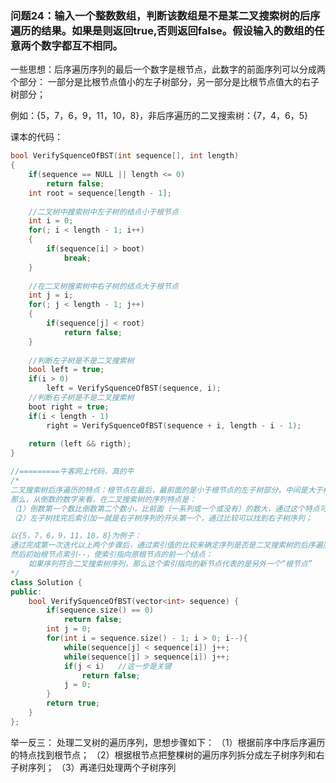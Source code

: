 ### 问题24：输入一个整数数组，判断该数组是不是某二叉搜索树的后序遍历的结果。如果是则返回true,否则返回false。假设输入的数组的任意两个数字都互不相同。

一些思想：后序遍历序列的最后一个数字是根节点，此数字的前面序列可以分成两个部分：
一部分是比根节点值小的左子树部分，另一部分是比根节点值大的右子树部分；

例如：{5，7，6，9，11，10，8}，非后序遍历的二叉搜索树：{7，4，6，5}

课本的代码：
```c++
bool VerifySquenceOfBST(int sequence[], int length)
{
    if(sequence == NULL || length <= 0)
        return false;
    int root = sequence[length - 1];
    
    //二叉树中搜索树中左子树的结点小于根节点
    int i = 0;
    for(; i < length - 1; i++)
    {
        if(sequence[i] > boot)
            break;
    }
    
    //在二叉树搜索树中右子树的结点大于根节点
    int j = i;
    for(; j < length - 1; j++)
    {
        if(sequence[j] < root)
            return false;
    }
    
    //判断左子树是不是二叉搜索树
    bool left = true;
    if(i > 0)
        left = VerifySquenceOfBST(sequence, i);
    //判断右子树是不是二叉搜索树
    boot right = true;
    if(i < length - 1)
        right = VerifySquenceOfBST(sequence + i, length - i - 1);
    
    return (left && rigth); 
}

//=========牛客网上代码，真的牛
/*
二叉搜索树后序遍历的特点：根节点在最后，最前面的是小于根节点的左子树部分，中间是大于根节点的右子树部分
那么，从倒数的数字来看，在二叉搜索树的序列特点是：
（1）倒数第一个数比倒数第二个数小，比前面（一系列或一个或没有）的数大，通过这个特点可以找到左子树；
（2）左子树找完后索引加一就是右子树序列的开头第一个，通过比较可以找到右子树序列；

以{5，7，6，9，11，10，8}为例子：
通过完成第一次迭代以上两个步骤后，通过索引值的比较来确定序列是否是二叉搜索树的后序遍历序列
然后初始根节点索引--，使索引指向原根节点的前一个结点：
    如果序列符合二叉搜索树序列，那么这个索引指向的新节点代表的是另外一个“根节点”
*/
class Solution {
public:
    bool VerifySquenceOfBST(vector<int> sequence) {
        if(sequence.size() == 0)
            return false;
        int j = 0;
        for(int i = sequence.size() - 1; i > 0; i--){
            while(sequence[j] < sequence[i]) j++;
            while(sequence[j] > sequence[i]) j++;
            if(j < i)   //这一步是关键
                return false;
            j = 0;
        }
        return true;
    }
};
```

举一反三：
处理二叉树的遍历序列，思想步骤如下：
（1）根据前序中序后序遍历的特点找到根节点；
（2）根据根节点把整棵树的遍历序列拆分成左子树序列和右子树序列；
（3）再递归处理两个子树序列





















